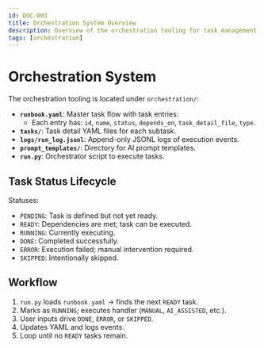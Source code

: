 ```yaml
---
id: DOC-003
title: Orchestration System Overview
description: Overview of the orchestration tooling for task management.
tags: [orchestration]
---
```


# Orchestration System

The orchestration tooling is located under `orchestration/`:

- **`runbook.yaml`**: Master task flow with task entries:
  - Each entry has: `id`, `name`, `status`, `depends_on`, `task_detail_file`, `type`.
- **`tasks/`**: Task detail YAML files for each subtask.
- **`logs/run_log.jsonl`**: Append-only JSONL logs of execution events.
- **`prompt_templates/`**: Directory for AI prompt templates.
- **`run.py`**: Orchestrator script to execute tasks.

## Task Status Lifecycle

Statuses:

- `PENDING`: Task is defined but not yet ready.
- `READY`: Dependencies are met; task can be executed.
- `RUNNING`: Currently executing.
- `DONE`: Completed successfully.
- `ERROR`: Execution failed; manual intervention required.
- `SKIPPED`: Intentionally skipped.

## Workflow

1. `run.py` loads `runbook.yaml` → finds the next `READY` task.
2. Marks as `RUNNING`; executes handler (`MANUAL`, `AI_ASSISTED`, etc.).
3. User inputs drive `DONE`, `ERROR`, or `SKIPPED`.
4. Updates YAML and logs events.
5. Loop until no `READY` tasks remain.
